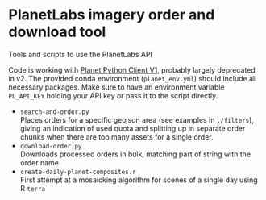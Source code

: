 # PlanetLabs imagery order and download tool
Tools and scripts to use the PlanetLabs API

Code is working with [Planet Python Client V1](https://developers.planet.com/docs/pythonclient/), probably largely deprecated in v2. The provided conda environment (`planet_env.yml`) should include all necessary packages. Make sure to have an environment variable `PL_API_KEY` holding your API key or pass it to the script directly.

- `search-and-order.py`  
  Places orders for a specific geojson area (see examples in `./filters`), giving an indication of used quota and splitting up in separate order chunks when there are too many assets for a single order.
- `download-order.py`  
  Downloads processed orders in bulk, matching part of string with the order name
- `create-daily-planet-composites.r`  
  First attempt at a mosaicking algorithm for scenes of a single day using R `terra`
